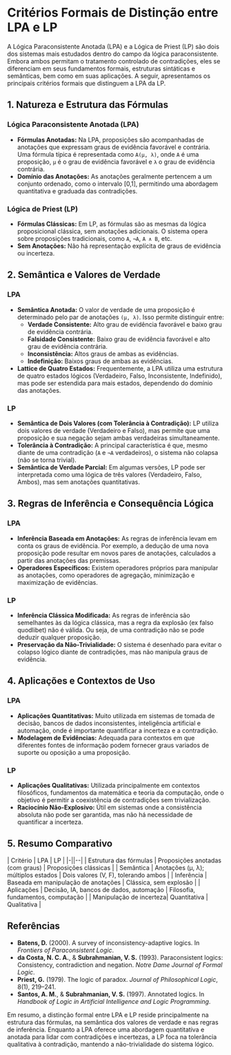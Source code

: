 
# Critérios Formais de Distinção entre LPA e LP

A Lógica Paraconsistente Anotada (LPA) e a Lógica de Priest (LP) são dois dos sistemas mais estudados dentro do campo da lógica paraconsistente. Embora ambos permitam o tratamento controlado de contradições, eles se diferenciam em seus fundamentos formais, estruturas sintáticas e semânticas, bem como em suas aplicações. A seguir, apresentamos os principais critérios formais que distinguem a LPA da LP.



## 1. **Natureza e Estrutura das Fórmulas**

### **Lógica Paraconsistente Anotada (LPA)**
- **Fórmulas Anotadas:** Na LPA, proposições são acompanhadas de anotações que expressam graus de evidência favorável e contrária. Uma fórmula típica é representada como `A(μ, λ)`, onde `A` é uma proposição, `μ` é o grau de evidência favorável e `λ` o grau de evidência contrária.
- **Domínio das Anotações:** As anotações geralmente pertencem a um conjunto ordenado, como o intervalo [0,1], permitindo uma abordagem quantitativa e graduada das contradições.

### **Lógica de Priest (LP)**
- **Fórmulas Clássicas:** Em LP, as fórmulas são as mesmas da lógica proposicional clássica, sem anotações adicionais. O sistema opera sobre proposições tradicionais, como `A`, `¬A`, `A ∧ B`, etc.
- **Sem Anotações:** Não há representação explícita de graus de evidência ou incerteza.



## 2. **Semântica e Valores de Verdade**

### **LPA**
- **Semântica Anotada:** O valor de verdade de uma proposição é determinado pelo par de anotações `(μ, λ)`. Isso permite distinguir entre:
  - **Verdade Consistente:** Alto grau de evidência favorável e baixo grau de evidência contrária.
  - **Falsidade Consistente:** Baixo grau de evidência favorável e alto grau de evidência contrária.
  - **Inconsistência:** Altos graus de ambas as evidências.
  - **Indefinição:** Baixos graus de ambas as evidências.
- **Lattice de Quatro Estados:** Frequentemente, a LPA utiliza uma estrutura de quatro estados lógicos (Verdadeiro, Falso, Inconsistente, Indefinido), mas pode ser estendida para mais estados, dependendo do domínio das anotações.

### **LP**
- **Semântica de Dois Valores (com Tolerância à Contradição):** LP utiliza dois valores de verdade (Verdadeiro e Falso), mas permite que uma proposição e sua negação sejam ambas verdadeiras simultaneamente.
- **Tolerância à Contradição:** A principal característica é que, mesmo diante de uma contradição (`A` e `¬A` verdadeiros), o sistema não colapsa (não se torna trivial).
- **Semântica de Verdade Parcial:** Em algumas versões, LP pode ser interpretada como uma lógica de três valores (Verdadeiro, Falso, Ambos), mas sem anotações quantitativas.



## 3. **Regras de Inferência e Consequência Lógica**

### **LPA**
- **Inferência Baseada em Anotações:** As regras de inferência levam em conta os graus de evidência. Por exemplo, a dedução de uma nova proposição pode resultar em novos pares de anotações, calculados a partir das anotações das premissas.
- **Operadores Específicos:** Existem operadores próprios para manipular as anotações, como operadores de agregação, minimização e maximização de evidências.

### **LP**
- **Inferência Clássica Modificada:** As regras de inferência são semelhantes às da lógica clássica, mas a regra da explosão (ex falso quodlibet) não é válida. Ou seja, de uma contradição não se pode deduzir qualquer proposição.
- **Preservação da Não-Trivialidade:** O sistema é desenhado para evitar o colapso lógico diante de contradições, mas não manipula graus de evidência.



## 4. **Aplicações e Contextos de Uso**

### **LPA**
- **Aplicações Quantitativas:** Muito utilizada em sistemas de tomada de decisão, bancos de dados inconsistentes, inteligência artificial e automação, onde é importante quantificar a incerteza e a contradição.
- **Modelagem de Evidências:** Adequada para contextos em que diferentes fontes de informação podem fornecer graus variados de suporte ou oposição a uma proposição.

### **LP**
- **Aplicações Qualitativas:** Utilizada principalmente em contextos filosóficos, fundamentos da matemática e teoria da computação, onde o objetivo é permitir a coexistência de contradições sem trivialização.
- **Raciocínio Não-Explosivo:** Útil em sistemas onde a consistência absoluta não pode ser garantida, mas não há necessidade de quantificar a incerteza.



## 5. **Resumo Comparativo**

| Critério                | LPA                                         | LP                                      |
|-||--|
| Estrutura das fórmulas  | Proposições anotadas (com graus)            | Proposições clássicas                   |
| Semântica               | Anotações (μ, λ); múltiplos estados         | Dois valores (V, F), tolerando ambos    |
| Inferência              | Baseada em manipulação de anotações         | Clássica, sem explosão                  |
| Aplicações              | Decisão, IA, bancos de dados, automação     | Filosofia, fundamentos, computação      |
| Manipulação de incerteza| Quantitativa                                | Qualitativa                             |



## **Referências**

- **Batens, D.** (2000). A survey of inconsistency-adaptive logics. In *Frontiers of Paraconsistent Logic*.
- **da Costa, N. C. A.**, & **Subrahmanian, V. S.** (1993). Paraconsistent logics: Consistency, contradiction and negation. *Notre Dame Journal of Formal Logic*.
- **Priest, G.** (1979). The logic of paradox. *Journal of Philosophical Logic*, 8(1), 219–241.
- **Santos, A. M.**, & **Subrahmanian, V. S.** (1997). Annotated logics. In *Handbook of Logic in Artificial Intelligence and Logic Programming*.



Em resumo, a distinção formal entre LPA e LP reside principalmente na estrutura das fórmulas, na semântica dos valores de verdade e nas regras de inferência. Enquanto a LPA oferece uma abordagem quantitativa e anotada para lidar com contradições e incertezas, a LP foca na tolerância qualitativa à contradição, mantendo a não-trivialidade do sistema lógico.

